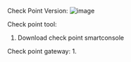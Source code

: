 Check Point Version:
![image](https://user-images.githubusercontent.com/44719723/133005499-f98d6cd6-ee81-4317-a88c-8a7e65fb4047.png)

Check point tool:
1. Download check point smartconsole

Check point gateway:
1. 
